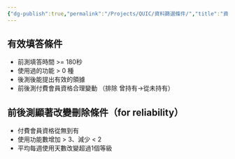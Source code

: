 ```yaml
---
{"dg-publish":true,"permalink":"/Projects/QUIC/資料篩選條件/","title":"資料篩選條件","tags":["blog","chatgpt","ai","experiment"],"created":"2023-12-14","updated":"2023-12-14"}
---
```



## 有效填答條件

-   前測填答時間 >= 180秒
-   使用過的功能 > 0 種
-   後測後能提出有效的領據
-   前後測付費會員資格合理變動 （排除 曾持有→從未持有）

## 前後測顯著改變刪除條件（for reliability）

-   付費會員資格從無到有
-   使用功能數增加 > 3、減少 < 2
-   平均每週使用天數改變超過1個等級